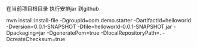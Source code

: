 在当前项目根目录 执行安排jar 到github

mvn install:install-file -DgroupId=com.demo.starter -DartifactId=helloworld -Dversion=0.0.1-SNAPSHOT -Dfile=helloworld-0.0.1-SNAPSHOT.jar -Dpackaging=jar -DgeneratePom=true -DlocalRepositoryPath=.  -DcreateChecksum=true
